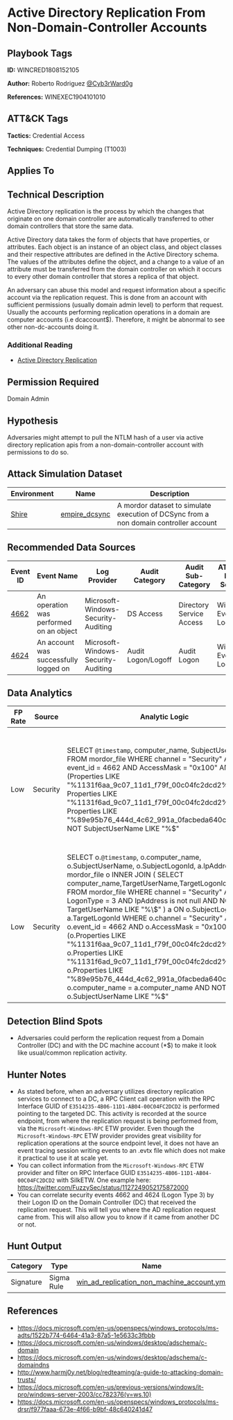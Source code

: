 # Active Directory Replication From Non-Domain-Controller Accounts

## Playbook Tags

**ID:** WINCRED1808152105

**Author:** Roberto Rodriguez [@Cyb3rWard0g](https://twitter.com/Cyb3rWard0g)

**References:** WINEXEC1904101010

## ATT&CK Tags

**Tactics:** Credential Access

**Techniques:** Credential Dumping (T1003)

## Applies To

## Technical Description

Active Directory replication is the process by which the changes that originate on one domain controller are automatically transferred to other domain controllers that store the same data.

Active Directory data takes the form of objects that have properties, or attributes. Each object is an instance of an object class, and object classes and their respective attributes are defined in the Active Directory schema. The values of the attributes define the object, and a change to a value of an attribute must be transferred from the domain controller on which it occurs to every other domain controller that stores a replica of that object.

An adversary can abuse this model and request information about a specific account via the replication request. This is done from an account with sufficient permissions (usually domain admin level) to perform that request. Usually the accounts performing replication operations in a domain are computer accounts (i.e dcaccount$). Therefore, it might be abnormal to see other non-dc-accounts doing it.

### Additional Reading

* [Active Directory Replication](https://github.com/Cyb3rWard0g/ThreatHunter-Playbook/tree/master/library/active_directory_replication.md)

## Permission Required

Domain Admin

## Hypothesis

Adversaries might attempt to pull the NTLM hash of a user via active directory replication apis from a non-domain-controller account with permissions to do so.

## Attack Simulation Dataset

| Environment| Name | Description |
|--------|---------|---------|
| [Shire](https://github.com/Cyb3rWard0g/mordor/tree/acf9f6be6a386783a20139ceb2faf8146378d603/environment/shire) | [empire_dcsync](https://github.com/Cyb3rWard0g/mordor/blob/master/small_datasets/windows/credential_access/credential_dumping_T1003/credentials_from_ad/empire_dcsync.md)  | A mordor dataset to simulate execution of DCSync from a non domain controller account |

## Recommended Data Sources

| Event ID | Event Name | Log Provider | Audit Category | Audit Sub-Category | ATT&CK Data Source |
|---------|---------|----------|----------|---------|---------|
| [4662](https://github.com/Cyb3rWard0g/OSSEM/blob/master/data_dictionaries/windows/security/events/event-4662.md) | An operation was performed on an object | Microsoft-Windows-Security-Auditing | DS Access | Directory Service Access | Windows Event Logs |
| [4624](https://github.com/Cyb3rWard0g/OSSEM/blob/master/data_dictionaries/windows/security/events/event-4624.md) | An account was successfully logged on | Microsoft-Windows-Security-Auditing | Audit Logon/Logoff | Audit Logon | Windows Event Logs |

## Data Analytics

| FP Rate | Source | Analytic Logic | Description |
|--------|---------|---------|---------|
| Low | Security | SELECT `@timestamp`, computer_name, SubjectUserName FROM mordor_file WHERE channel = "Security" AND event_id = 4662 AND AccessMask = "0x100" AND (Properties LIKE "%1131f6aa_9c07_11d1_f79f_00c04fc2dcd2%" OR Properties LIKE "%1131f6ad_9c07_11d1_f79f_00c04fc2dcd2%" OR Properties LIKE "%89e95b76_444d_4c62_991a_0facbeda640c%") AND NOT SubjectUserName LIKE "%$" | Monitoring for non-dc machine accounts accessing active directory objects on domain controllers with replication rights might be suspicious |
| Low | Security | SELECT o.`@timestamp`, o.computer_name, o.SubjectUserName, o.SubjectLogonId, a.IpAddress FROM mordor_file o INNER JOIN ( SELECT computer_name,TargetUserName,TargetLogonId,IpAddress FROM mordor_file WHERE channel = "Security" AND LogonType = 3 AND IpAddress is not null AND NOT TargetUserName LIKE "%\\$" ) a ON o.SubjectLogonId = a.TargetLogonId WHERE o.channel = "Security" AND o.event_id = 4662 AND o.AccessMask = "0x100" AND (o.Properties LIKE "%1131f6aa_9c07_11d1_f79f_00c04fc2dcd2%" OR o.Properties LIKE "%1131f6ad_9c07_11d1_f79f_00c04fc2dcd2%" OR o.Properties LIKE "%89e95b76_444d_4c62_991a_0facbeda640c%") AND o.computer_name = a.computer_name AND NOT o.SubjectUserName LIKE "%$" | You can use successful authentication events on the domain controller to get information about the source of the AD Replication Service request |

## Detection Blind Spots

* Adversaries could perform the replication request from a Domain Controller (DC) and with the DC machine account (*$) to make it look like usual/common replication activity. 

## Hunter Notes

* As stated before, when an adversary utilizes directory replication services to connect to a DC, a RPC Client call operation with the RPC Interface GUID of `E3514235-4B06-11D1-AB04-00C04FC2DCD2` is performed pointing to the targeted DC. This activity is recorded at the source endpoint, from where the replication request is being performed from, via the `Microsoft-Windows-RPC` ETW provider. Even though the `Microsoft-Windows-RPC` ETW provider provides great visibility for replication operations at the source endpoint level, it does not have an event tracing session writing events to an .evtx file which does not make it practical to use it at scale yet.
* You can collect information from the `Microsoft-Windows-RPC` ETW provider and filter on RPC Interface GUID `E3514235-4B06-11D1-AB04-00C04FC2DCD2` with SilkETW. One example here: https://twitter.com/FuzzySec/status/1127249052175872000
* You can correlate security events 4662 and 4624 (Logon Type 3) by their Logon ID on the Domain Controller (DC) that received the replication request. This will tell you where the AD replication request came from. This will also allow you to know if it came from another DC or not.

## Hunt Output

| Category | Type | Name |
|--------|---------|---------|
| Signature | Sigma Rule | [win_ad_replication_non_machine_account.yml](https://github.com/Cyb3rWard0g/ThreatHunter-Playbook/tree/master/signatures/sigma/win_ad_replication_non_machine_account.yml) |

## References

* https://docs.microsoft.com/en-us/openspecs/windows_protocols/ms-adts/1522b774-6464-41a3-87a5-1e5633c3fbbb
* https://docs.microsoft.com/en-us/windows/desktop/adschema/c-domain
* https://docs.microsoft.com/en-us/windows/desktop/adschema/c-domaindns
* http://www.harmj0y.net/blog/redteaming/a-guide-to-attacking-domain-trusts/
* https://docs.microsoft.com/en-us/previous-versions/windows/it-pro/windows-server-2003/cc782376(v=ws.10)
* https://docs.microsoft.com/en-us/openspecs/windows_protocols/ms-drsr/f977faaa-673e-4f66-b9bf-48c640241d47